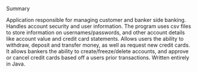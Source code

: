 Summary

Application responsible for managing customer and banker side banking. Handles account security and user information. The program uses csv files to store information on usernames/passwords, and other account details like account value and credit card statements. Allows users the ability to withdraw, deposit and transfer money, as well as request new credit cards. It allows bankers the ability to create/freeze/delete accounts, and approve or cancel credit cards based off a users prior transactions. Written entirely in Java. 
